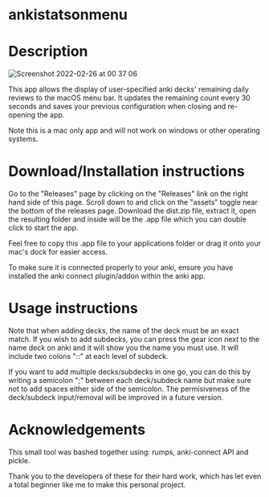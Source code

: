 # ankistatsonmenu

# Description

![Screenshot 2022-02-26 at 00 37 06](https://user-images.githubusercontent.com/8883914/155821021-10dd2437-4cb4-4c31-aa91-6b889129ff32.png)

This app allows the display of user-specified anki decks' remaining daily reviews to the macOS menu bar. It updates the remaining count every 30 seconds and saves your previous configuration when closing and re-opening the app.

Note this is a mac only app and will not work on windows or other operating systems.

# Download/Installation instructions

Go to the "Releases" page by clicking on the "Releases" link on the right hand side of this page. Scroll down to and click on the "assets" toggle near the bottom of the releases page. Download the dist.zip file, extract it, open the resulting folder and inside will be the .app file which you can double click to start the app.

Feel free to copy this .app file to your applications folder or drag it onto your mac's dock for easier access.

To make sure it is connected properly to your anki, ensure you have installed the anki connect plugin/addon within the anki app.

# Usage instructions

Note that when adding decks, the name of the deck must be an exact match. If you wish to add subdecks, you can press the gear icon next to the name deck on anki and it will show you the name you must use. It will include two colons "::" at each level of subdeck.

If you want to add multiple decks/subdecks in one go, you can do this by writing a semicolon ";" between each deck/subdeck name but make sure not to add spaces either side of the semicolon. The permisiveness of the deck/subdeck input/removal will be improved in a future version.

# Acknowledgements

This small tool was bashed together using: rumps, anki-connect API and pickle.

Thank you to the developers of these for their hard work, which has let even a total beginner like me to make this personal project.

